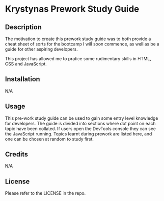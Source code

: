 # Krystynas Prework Study Guide

## Description

The motivation to create this prework study guide was to both provide a cheat sheet of sorts for the bootcamp I will soon commence, as well as be a guide for other aspiring developers. 

This project has allowed me to pratice some rudimentary skills in HTML, CSS and JavaScript. 

## Installation

N/A

## Usage

This pre-work study guide can be used to gain some entry level knowledge for developers. The guide is divided into sections where dot point on each topic have been collated. If users open the DevTools console they can see the JavaScript running. Topics learnt during prework are listed here, and one can be chosen at random to study first. 

## Credits

N/A

## License

Please refer to the LICENSE in the repo.  

